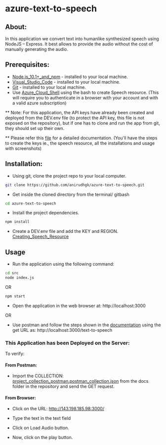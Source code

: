 # azure-text-to-speech

## About:

In this application we convert text into humanlike synthesized speech using NodeJS – Express. It best allows to provide the audio without the cost of manually generating the audio.

## Prerequisites:

-	[Node.js_10.1+_and_npm](https://nodejs.org/en/download/) - installed to your local machine.
-	[Visual_Studio_Code](https://code.visualstudio.com) - installed to your local machine.
-	[Git](https://git-scm.com/downloads) - installed to your local machine.
-	Use [Azure_Cloud_Shell](https://docs.microsoft.com/en-us/azure/cloud-shell/quickstart) using the bash to create Speech resource.
(This will require you to authenticate in a browser with your account and with a valid azure subscription)

** Note: For this application, the API keys have already been created and deployed from the DEV.env file (to protect the API key, this file is not exposed on the repository), but if one has to clone and run the app from git, they should set up their own.

** Please refer this [file](https://github.com/anirudhgk/azure-text-to-speech/blob/main/docs/documentation.pdf) for a detailed documentation.
(You'll have the steps to create the keys ie., the speech resource, all the installations and usage with screenshots)

## Installation:

- Using git, clone the project repo to your local computer.

```bash
git clone https://github.com/anirudhgk/azure-text-to-speech.git
```

- Get inside the cloned directory from the terminal/ gitbash

```bash
cd azure-text-to-speech
```

-	Install the project dependencies.

```bash
npm install
```

-	Create a DEV.env file and add the KEY and REGION. [Creating_Speech_Resource](https://github.com/anirudhgk/azure-text-to-speech/blob/main/docs/documentation.pdf)

## Usage

-	Run the application using the following command:

```bash
cd src
node index.js
```

OR

```bash
npm start
```

-	Open the application in the web browser at: http://localhost:3000

OR

-	Use postman and follow the steps shown in the [documentation](https://github.com/anirudhgk/azure-text-to-speech/blob/main/docs/documentation.pdf) using the get URL as: http://localhost:3000/text-to-speech

### This Application has been Deployed on the Server:

To verify:

#### From Postman:

-	Import the COLLECTION: [project_collection_postman.postman_collection.json](https://github.com/anirudhgk/azure-text-to-speech/blob/main/docs/project_collection_postman.postman_collection.json) from the docs folder in the repository and send the GET request.

#### From Browser:

-	Click on the URL: http://143.198.185.98:3000/

-	Type the text in the text field

-	Click on Load Audio button.

-	Now, click on the play button.
